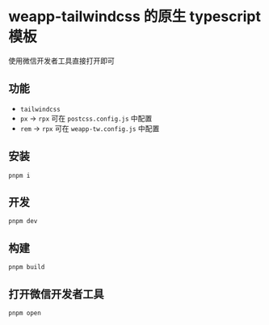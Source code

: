 # weapp-tailwindcss 的原生 typescript 模板

使用微信开发者工具直接打开即可

## 功能

- `tailwindcss`
- `px` -> `rpx` 可在 `postcss.config.js` 中配置
- `rem` -> `rpx` 可在 `weapp-tw.config.js` 中配置

## 安装

`pnpm i`

## 开发

`pnpm dev`

## 构建

`pnpm build`

## 打开微信开发者工具

`pnpm open`
